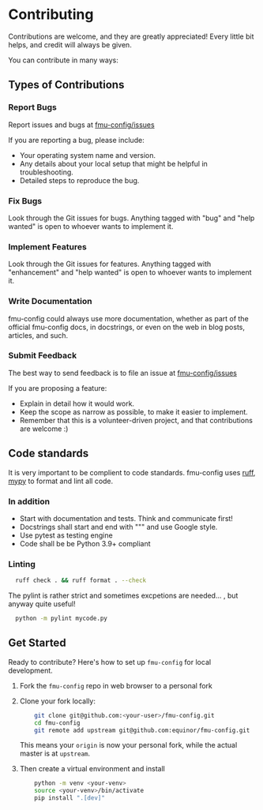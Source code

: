 # Contributing

Contributions are welcome, and they are greatly appreciated! Every
little bit helps, and credit will always be given.

You can contribute in many ways:

## Types of Contributions

### Report Bugs

Report issues and bugs at [fmu-config/issues](https://github.com/equinor/fmu-config/issues)

If you are reporting a bug, please include:

- Your operating system name and version.
- Any details about your local setup that might be helpful in troubleshooting.
- Detailed steps to reproduce the bug.

### Fix Bugs

Look through the Git issues for bugs. Anything tagged with "bug"
and "help wanted" is open to whoever wants to implement it.

### Implement Features

Look through the Git issues for features. Anything tagged with "enhancement"
and "help wanted" is open to whoever wants to implement it.

### Write Documentation

fmu-config could always use more documentation, whether as part of the
official fmu-config docs, in docstrings, or even on the web in blog posts,
articles, and such.

### Submit Feedback

The best way to send feedback is to file an issue at [fmu-config/issues](https://github.com/equinor/fmu-config/issues)

If you are proposing a feature:

- Explain in detail how it would work.
- Keep the scope as narrow as possible, to make it easier to implement.
- Remember that this is a volunteer-driven project, and that contributions
  are welcome :)

## Code standards

It is very important to be complient to code standards. fmu-config uses
[ruff](https://pypi.org/project/ruff/),
[mypy](https://mypy.readthedocs.io/en/stable/) to format and lint all code.

### In addition

- Start with documentation and tests. Think and communicate first!
- Docstrings shall start and end with """ and use Google style.
- Use pytest as testing engine
- Code shall be be Python 3.9+ compliant

### Linting

```sh
  ruff check . && ruff format . --check
```

The pylint is rather strict and sometimes excpetions are needed... , but anyway quite useful!

```sh
  python -m pylint mycode.py
```

## Get Started

Ready to contribute? Here's how to set up `fmu-config` for local development.

1. Fork the `fmu-config` repo in web browser to a personal fork
2. Clone your fork locally:

    ```sh
        git clone git@github.com:<your-user>/fmu-config.git
        cd fmu-config
        git remote add upstream git@github.com:equinor/fmu-config.git
    ```

   This means your `origin` is now your personal fork, while the actual master
   is at `upstream`.
3. Then create a virtual environment and install

    ```sh
        python -m venv <your-venv>
        source <your-venv>/bin/activate
        pip install ".[dev]"
    ```
